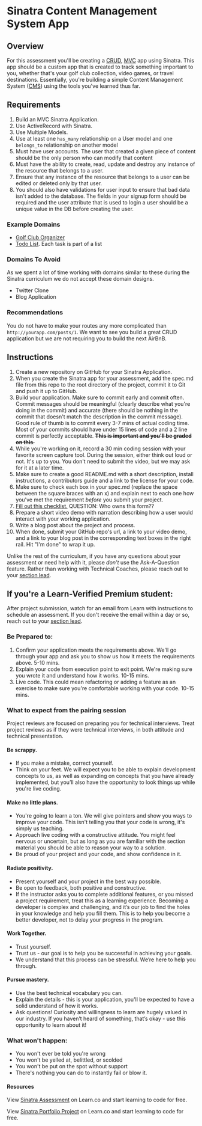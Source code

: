 # Sinatra Content Management System App

## Overview

For this assessment you'll be creating a [CRUD], [MVC] app using Sinatra.  This app should be a custom app that is created to track something important to you, whether that's your golf club collection, video games, or travel destinations.  Essentially, you're building a simple Content Management System ([CMS]) using the tools you've learned thus far.

## Requirements

1. Build an MVC Sinatra Application.
2. Use ActiveRecord with Sinatra.
3. Use Multiple Models.
4. Use at least one `has_many` relationship on a User model and one `belongs_to` relationship on another model
5. Must have user accounts. The user that created a given piece of content should be the only person who can modify that content
6. Must have the ability to create, read, update and destroy any instance of the resource that belongs to a user.
7. Ensure that any instance of the resource that belongs to a user can be edited or deleted only by that user.
8. You should also have validations for user input to ensure that bad data isn't added to the database. The fields in your signup form should be required and the user attribute that is used to login a user should be a unique value in the DB before creating the user.

### Example Domains

 - [Golf Club Organizer]
 - [Todo List]. Each task is part of a list

### Domains To Avoid

 As we spent a lot of time working with domains similar to these during the Sinatra curriculum we do not accept these domain designs.
  - Twitter Clone
  - Blog Application

### Recommendations

 You do not have to make your routes any more complicated than `http://yourapp.com/posts/1`. We want to see you build a great CRUD application but we are not requiring you to build the next AirBnB.

## Instructions

1. Create a new repository on GitHub for your Sinatra Application.
2. When you create the Sinatra app for your assessment, add the spec.md file from this repo to the root directory of the project, commit it to Git and push it up to GitHub.
3. Build your application. Make sure to commit early and commit often. Commit messages should be meaningful (clearly describe what you're doing in the commit) and accurate (there should be nothing in the commit that doesn't match the description in the commit message). Good rule of thumb is to commit every 3-7 mins of actual coding time. Most of your commits should have under 15 lines of code and a 2 line commit is perfectly acceptable. ~~**This is important and you'll be graded on this**.~~
4. While you're working on it, record a 30 min coding session with your favorite screen capture tool. During the session, either think out loud or not. It's up to you. You don't need to submit the video, but we may ask for it at a later time.
5. Make sure to create a good README.md with a short description, install instructions, a contributors guide and a link to the license for your code.
6. Make sure to check each box in your spec.md (replace the space between the square braces with an x) and explain next to each one how you've met the requirement *before* you submit your project.
7. [Fill out this checklist.] QUESTION: Who owns this form??
8. Prepare a short video demo with narration describing how a user would interact with your working application.
9. Write a blog post about the project and process.
10. When done, submit your GitHub repo's url, a link to your video demo, and a link to your blog post in the corresponding text boxes in the right rail. Hit "I'm done" to wrap it up.

Unlike the rest of the curriculum, if you have any questions about your assessment or need help with it, please *don’t* use the Ask-A-Question feature. Rather than working with Technical Coaches, please reach out to your [section lead].

## If you're a Learn-Verified Premium student:

After project submission, watch for an email from Learn with instructions to schedule an assessment. If you don't receive the email within a day or so, reach out to your [section lead].

### Be Prepared to:

1. Confirm your application meets the requirements above. We'll go through your app and ask you to show us how it meets the requirements above. 5-10 mins.
2. Explain your code from execution point to exit point. We're making sure you wrote it and understand how it works. 10-15 mins.
3. Live code.  This could mean refactoring or adding a feature as an exercise to make sure you're comfortable working with your code. 10-15 mins.

### What to expect from the pairing session

Project reviews are focused on preparing you for technical interviews. Treat project reviews as if they were technical interviews, in both attitude and technical presentation.

#### Be scrappy.
- If you make a mistake, correct yourself.
- Think on your feet. We will expect you to be able to explain development concepts to us, as well as expanding on concepts that you have already implemented, but you’ll also have the opportunity to look things up while you're live coding.

#### Make no little plans.
- You're going to learn a ton. We will give pointers and show you ways to improve your code. This isn't telling you that your code is wrong, it's simply us teaching.
- Approach live coding with a constructive attitude. You might feel nervous or uncertain, but as long as you are familiar with the section material you should be able to reason your way to a solution.
- Be proud of your project and your code, and show confidence in it.

#### Radiate positivity.
- Present yourself and your project in the best way possible.
- Be open to feedback, both positive and constructive.
- If the instructor asks you to complete additional features, or you missed a project requirement, treat this as a learning experience. Becoming  a developer is complex and challenging, and it’s our job to find the holes in your knowledge and help you fill them. This is to help you become a better developer, not to delay your progress in the program.

#### Work Together.
- Trust yourself.
- Trust us - our goal is to help you be successful in achieving your goals.
- We understand that this process can be stressful. We’re here to help you through.

#### Pursue mastery.
- Use the best technical vocabulary you can.
- Explain the details - this is your application, you'll be expected to have a solid understand of how it works.
- Ask questions! Curiosity and willingness to learn are hugely valued in our industry.  If you haven’t heard of something, that’s okay - use this opportunity to learn about it!


### What won't happen:

- You won't ever be told you're wrong
- You won't be yelled at, belittled, or scolded
- You won't be put on the spot without support
- There's nothing you can do to instantly fail or blow it.

#### Resources

<p class='util--hide'>View <a href='https://learn.co/lessons/sinatra-cms-app-assessment'>Sinatra Assessment</a> on Learn.co and start learning to code for free.</p>

<p class='util--hide'>View <a href='https://learn.co/lessons/sinatra-cms-app-assessment'>Sinatra Portfolio Project</a> on Learn.co and start learning to code for free.</p>

[CRUD]: https://learn.co/tracks/full-stack-web-development-v6/orms-and-activerecord/activerecord/activerecord-crud-lab
[CMS]: http://www.businessdictionary.com/definition/content-management-system-CMS.html
[MVC]: https://learn.co/tracks/full-stack-web-development-v6/sinatra/mvc-and-forms/intro-to-mvc
[section lead]: http://help.learn.co/instructional-support/receiving-course-support/who-are-the-section-leads
[Golf Club Organizer]: https://github.com/learn-co-curriculum/example-sinatra-assessment
[Todo List]: http://todomvc.com
[Fill out this checklist.]: https://docs.google.com/forms/d/e/1FAIpQLSdIrS7g6y_B4dAY7HGS4yAndg9bfHuw7GmsiwA6MQXXqNrDjA/viewform?entry.237262577&entry.835010005&entry.301147721
